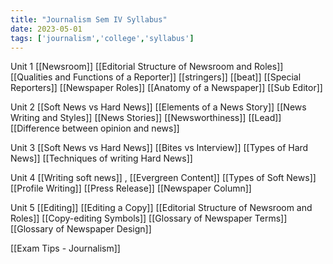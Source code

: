 ```yaml
---
title: "Journalism Sem IV Syllabus"
date: 2023-05-01
tags: ['journalism','college','syllabus']
---
```


Unit 1 
[[Newsroom]]
[[Editorial Structure of Newsroom and Roles]]
[[Qualities and Functions of a Reporter]]
[[stringers]]
[[beat]]
[[Special Reporters]]
[[Newspaper Roles]]
[[Anatomy of a Newspaper]]
[[Sub Editor]]


Unit 2 
[[Soft News vs Hard News]]
[[Elements of a News Story]]
[[News Writing and Styles]]
[[News Stories]]
[[Newsworthiness]]
[[Lead]]
[[Difference between opinion and news]]

Unit 3
[[Soft News vs Hard News]]
[[Bites vs Interview]]
[[Types of Hard News]]
[[Techniques of writing Hard News]]

Unit 4
[[Writing soft news]] , [[Evergreen Content]]
[[Types of Soft News]] 
[[Profile Writing]]
[[Press Release]]
[[Newspaper Column]]

Unit 5 
[[Editing]]
[[Editing a Copy]]
[[Editorial Structure of Newsroom and Roles]]
[[Copy-editing Symbols]]
[[Glossary of Newspaper Terms]]
[[Glossary of Newspaper Design]]

[[Exam Tips - Journalism]]